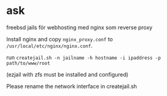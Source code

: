 # ask
freebsd jails för webhosting med nginx som reverse proxy

Install nginx and copy `nginx_proxy.conf` to `/usr/local/etc/nginx/nginx.conf`.

run `createjail.sh -n jailname -h hostname -i ipaddress -p path/to/www/root`

(ezjail with zfs must be installed and configured)

Please rename the network interface in createjail.sh
